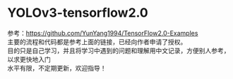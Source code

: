 # YOLOv3-tensorflow2.0
参考：https://github.com/YunYang1994/TensorFlow2.0-Examples  
主要的流程和代码都是参考上面的链接，已经向作者申请了授权。  
目的只是自己学习，并且将学习中遇到的问题和理解用中文记录，方便别人参考，以求更快地入门  
水平有限，不定期更新，欢迎指导！
